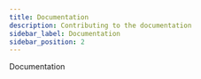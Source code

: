```yaml
---
title: Documentation
description: Contributing to the documentation
sidebar_label: Documentation
sidebar_position: 2
---
```


Documentation
